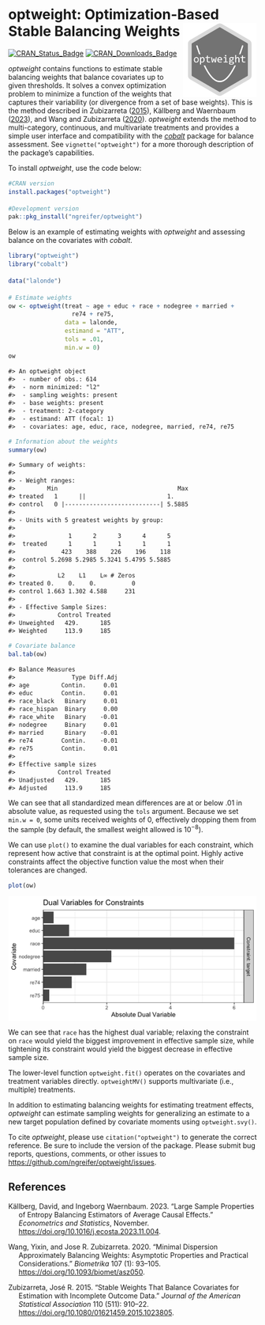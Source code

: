 
<!-- README.md is generated from README.Rmd. Please edit that file -->

# optweight: Optimization-Based Stable Balancing Weights <img src="man/figures/logo.png" align="right" width="150"/>

[![CRAN_Status_Badge](http://r-pkg.org/badges/version-last-release/optweight?color=737373)](https://cran.r-project.org/package=optweight)
[![CRAN_Downloads_Badge](http://cranlogs.r-pkg.org/badges/optweight?color=737373)](https://cran.r-project.org/package=optweight)

*optweight* contains functions to estimate stable balancing weights that
balance covariates up to given thresholds. It solves a convex
optimization problem to minimize a function of the weights that captures
their variability (or divergence from a set of base weights). This is
the method described in Zubizarreta
([2015](#ref-zubizarretaStableWeightsThat2015)), Källberg and Waernbaum
([2023](#ref-kallbergLargeSampleProperties2023)), and Wang and
Zubizarreta ([2020](#ref-wangMinimalDispersionApproximately2020)).
*optweight* extends the method to multi-category, continuous, and
multivariate treatments and provides a simple user interface and
compatibility with the [*cobalt*](https://ngreifer.github.io/cobalt/)
package for balance assessment. See `vignette("optweight")` for a more
thorough description of the package’s capabilities.

To install *optweight*, use the code below:

``` r
#CRAN version
install.packages("optweight")

#Development version
pak::pkg_install("ngreifer/optweight")
```

Below is an example of estimating weights with *optweight* and assessing
balance on the covariates with *cobalt*.

``` r
library("optweight")
library("cobalt")

data("lalonde")

# Estimate weights
ow <- optweight(treat ~ age + educ + race + nodegree + married +
                  re74 + re75,
                data = lalonde,
                estimand = "ATT",
                tols = .01,
                min.w = 0)
ow
```

    #> An optweight object
    #>  - number of obs.: 614
    #>  - norm minimized: "l2"
    #>  - sampling weights: present
    #>  - base weights: present
    #>  - treatment: 2-category
    #>  - estimand: ATT (focal: 1)
    #>  - covariates: age, educ, race, nodegree, married, re74, re75

``` r
# Information about the weights
summary(ow)
```

    #> Summary of weights:
    #> 
    #> - Weight ranges:
    #>         Min                                  Max
    #> treated   1      ||                       1.    
    #> control   0 |---------------------------| 5.5885
    #> 
    #> - Units with 5 greatest weights by group:
    #>                                            
    #>               1      2      3      4      5
    #>  treated      1      1      1      1      1
    #>             423    388    226    196    118
    #>  control 5.2698 5.2985 5.3241 5.4795 5.5885
    #> 
    #>            L2    L1    L∞ # Zeros
    #> treated 0.    0.    0.          0
    #> control 1.663 1.302 4.588     231
    #> 
    #> - Effective Sample Sizes:
    #>            Control Treated
    #> Unweighted   429.      185
    #> Weighted     113.9     185

``` r
# Covariate balance
bal.tab(ow)
```

    #> Balance Measures
    #>                Type Diff.Adj
    #> age         Contin.     0.01
    #> educ        Contin.     0.01
    #> race_black   Binary     0.01
    #> race_hispan  Binary     0.00
    #> race_white   Binary    -0.01
    #> nodegree     Binary     0.01
    #> married      Binary    -0.01
    #> re74        Contin.    -0.01
    #> re75        Contin.     0.01
    #> 
    #> Effective sample sizes
    #>            Control Treated
    #> Unadjusted   429.      185
    #> Adjusted     113.9     185

We can see that all standardized mean differences are at or below .01 in
absolute value, as requested using the `tols` argument. Because we set
`min.w = 0`, some units received weights of 0, effectively dropping them
from the sample (by default, the smallest weight allowed is $10^{-8}$).

We can use `plot()` to examine the dual variables for each constraint,
which represent how active that constraint is at the optimal point.
Highly active constraints affect the objective function value the most
when their tolerances are changed.

``` r
plot(ow)
```

<img src="man/figures/README-unnamed-chunk-4-1.png" style="display: block; margin: auto;" />

We can see that `race` has the highest dual variable; relaxing the
constraint on `race` would yield the biggest improvement in effective
sample size, while tightening its constraint would yield the biggest
decrease in effective sample size.

The lower-level function `optweight.fit()` operates on the covariates
and treatment variables directly. `optweightMV()` supports multivariate
(i.e., multiple) treatments.

In addition to estimating balancing weights for estimating treatment
effects, *optweight* can estimate sampling weights for generalizing an
estimate to a new target population defined by covariate moments using
`optweight.svy()`.

To cite *optweight*, please use `citation("optweight")` to generate the
correct reference. Be sure to include the version of the package. Please
submit bug reports, questions, comments, or other issues to
<https://github.com/ngreifer/optweight/issues>.

## References

<div id="refs" class="references csl-bib-body hanging-indent"
entry-spacing="0">

<div id="ref-kallbergLargeSampleProperties2023" class="csl-entry">

Källberg, David, and Ingeborg Waernbaum. 2023. “Large Sample Properties
of Entropy Balancing Estimators of Average Causal Effects.”
*Econometrics and Statistics*, November.
<https://doi.org/10.1016/j.ecosta.2023.11.004>.

</div>

<div id="ref-wangMinimalDispersionApproximately2020" class="csl-entry">

Wang, Yixin, and Jose R. Zubizarreta. 2020. “Minimal Dispersion
Approximately Balancing Weights: Asymptotic Properties and Practical
Considerations.” *Biometrika* 107 (1): 93–105.
<https://doi.org/10.1093/biomet/asz050>.

</div>

<div id="ref-zubizarretaStableWeightsThat2015" class="csl-entry">

Zubizarreta, José R. 2015. “Stable Weights That Balance Covariates for
Estimation with Incomplete Outcome Data.” *Journal of the American
Statistical Association* 110 (511): 910–22.
<https://doi.org/10.1080/01621459.2015.1023805>.

</div>

</div>
